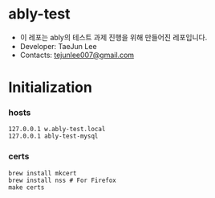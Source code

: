 # ably-test
- 이 레포는 ably의 테스트 과제 진행을 위해 만들어진 레포입니다.
- Developer: TaeJun Lee
- Contacts: tejunlee007@gmail.com


# Initialization
### hosts
```
127.0.0.1 w.ably-test.local
127.0.0.1 ably-test-mysql 
```

### certs
```
brew install mkcert
brew install nss # For Firefox
make certs
```